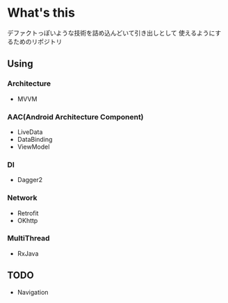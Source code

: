 # What's this
デファクトっぽいような技術を詰め込んどいて引き出しとして
使えるようにするためのリポジトリ

## Using

### Architecture
- MVVM

### AAC(Android Architecture Component)
- LiveData
- DataBinding
- ViewModel

### DI
- Dagger2

### Network
- Retrofit
- OKhttp

### MultiThread
- RxJava

## TODO
- Navigation
